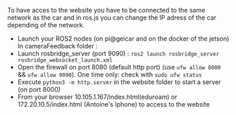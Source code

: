 To have acces to the website you have to be connected to the same network as the car and in ros.js you can change the IP adress of the car depending of the network.

- Launch your ROS2 nodes (on pi@geicar and on the docker of the jetson)  
In cameraFeedback folder :
- Launch rosbridge_server (port 9090) : `ros2 launch rosbridge_server rosbridge_websocket_launch.xml`
- Open the firewall on port 8080 (default http port) (use `ufw allow 8000` && `ufw allow 9090`). One time only: check with `sudo ufw status`
- Execute `python3 -m http.server` in the website folder to start a server (on port 8000)
- From your browser 10.105.1.167/index.html(eduroam) or 172.20.10.5/index.html (Antoine's Iphone) to access to the website
